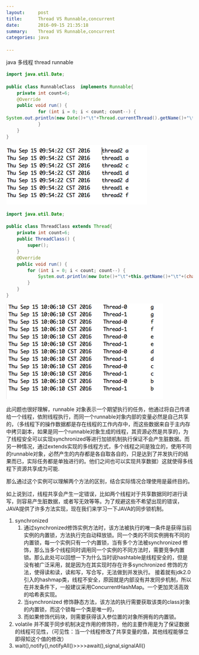 ```yaml
---
layout:     post
title:      Thread VS Runnable,concurrent
date:       2016-09-15 21:35:18
summary:    Thread VS Runnable,concurrent
categories: java

---
```


java 多线程 thread runnable

```java
import java.util.Date;

public class RunnableClass  implements Runnable{
	private int count=6;
	@Override
	public void run() {
			for (int i = 0; i < count; count--) {
System.out.println(new Date()+"\t"+Thread.currentThread().getName()+"\t"+(char)('g'-count));
			}
	}
}
```

 ![runnable](/image/runnable.png)



```java
import java.util.Date;

public class ThreadClass extends Thread{
	private int count=6;
	public ThreadClass() {
		super();
	}
	@Override
	public void run() {
		for (int i = 0; i < count; count--) {
			System.out.println(new Date()+"\t"+this.getName()+"\t"+(char)('a'-count));
		}
	}
}

```

 ![thread](/image/thread.png)

此问题也很好理解，runnable 对象表示一个期望执行的任务，他通过将自己传递给一个线程，依附线程执行，而同一个runnable对象内部的变量必然是自己共享的，（多线程下的操作数据都是存在线程的工作内存中，而这些数据来自于主内存中拷贝副本，如果是同一个runnable对象生成的线程，其资源必然是共享的，为了线程安全可以实现synchronized等进行加锁机制执行保证不会产生脏数据。而另一种情况，通过extends实现的多线程方式，多个线程之间是独立的，使用不同的runnable对象，必然产生的内存都是各自取各自的，只是达到了并发执行的结果而已，实际任务都是单独进行的。他们之间也可以实现共享数据）这就使得多线程下资源共享成为可能.

那么通过这个实例可以理解两个方法的区别，结合实际情况合理使用是最终目的。



如上说到过，线程共享会产生一定错误，比如两个线程对于共享数据同时进行读写，则容易产生脏数据，或者写无效等等。为了规避这些不希望出现的错误，JAVA提供了许多方法实现，现在我们来学习一下JAVA的同步锁机制。

1. synchronized 
   1. 通过synchronized修饰实例方法时，该方法被执行的唯一条件是获得当前实例的内置锁，方法执行完自动释放锁。同一个类的不同实例拥有不同的内置锁，每一个实例只有一个内置锁，当有多个方法被synchronized 修饰，那么当多个线程同时调用同一个实例的不同方法时，需要竞争内置锁。那么此处可以回想一下为什么当时说hashtable是线程安全的，但是没有被广泛采用，就是因为在其实现时存在许多synchronized 修饰的方法，使得读和读，读和写，写合写，无法做到并发执行。
      接着就有jdk2.0 引入的hashmap类，线程不安全，原因就是内部没有并发同步机制，所以在并发条件下，一般建议采用ConcurrentHashMap。一个更加灵活高效的哈希表实现。
   2. 当synchronized 修饰静态方法，该方法的执行需要获取该类的class对象的内置锁，而这个锁每一个类是唯一的，
   3. 而如果修饰代码块，则需要获得该入参位置的对象所拥有的内置锁。
2. volatile 并不属于同步机制决定作用的修饰符，他的主要作用是为了保证数据的线程可见性，（可见性：当一个线程修改了共享变量的值，其他线程能够立即得知这个值的修改）
3. wait(),notify(),notifyAll()>>>>await(),signal,signalAll()
